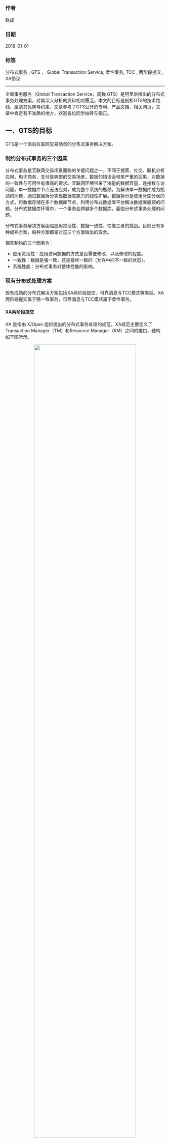 ### 作者
赵成

### 日期               
2018-01-01

### 标签              
分布式事务 , GTS ， Global Transaction Service, 柔性事务, TCC , 两阶段提交 , XA协议

----

全局事务服务（Global Transaction Service，简称 GTS）是阿里新推出的分布式事务处理方案，对其深入分析的资料相对匮乏。本文的目标是剖析GTS的技术路线，厘清其优势与约束。文章参考了GTS公开的专利、产品文档、相关网页，文章中肯定有不准确的地方，欢迎各位同学拍砖与指正。

## 一、GTS的目标
GTS是一个面向互联网交易场景的分布式事务解决方案。

### 制约分布式事务的三个因素
分布式事务是互联网交易场景面临的关键问题之一。不同于搜索、社交、联机分析应用，电子商务、支付是典型的交易场景，数据的错误会带来严重的后果，对数据的一致性与可用性有很高的要求。互联网环境带来了海量的数据容量、连接数与访问量，单一数据库节点无法应对，成为整个系统的瓶颈。为解决单一数据库成为瓶颈的问题，通过数据拆分实现数据库能力的线性扩展。数据拆分是使用分库分表的方式，将数据存储在多个数据库节点，利用分布式数据库平台解决数据库瓶颈的问题。分布式数据库环境中，一个事务会跨越多个数据库，面临分布式事务处理的问题。

分布式事务解决方案面临应用灵活性、数据一致性、性能三者的挑战。目前已有多种成熟方案，每种方案都是对这三个方面做出的取舍。

相互制约的三个因素为：

* 应用灵活性：应用访问数据的方式是否需要修改，以及修改的程度。
* 一致性：数据是强一致，还是最终一致的（允许中间不一致的状态）。
* 系统性能：分布式事务对整体性能的影响。

### 现有分布式处理方案
现有成熟的分布式解决方案包括XA两阶段提交、可靠消息与TCC模式等类型。XA两阶段提交属于强一致事务，可靠消息与TCC模式属于柔性事务。

#### XA两阶段提交
XA 是指由 X/Open 组织提出的分布式事务处理的规范。XA规范主要定义了Transaction Manager（TM）和Resource Manager（RM）之间的接口，结构如下图所示。


<div align=center><img width="80%" height="80%" src="https://raw.githubusercontent.com/ChengXiaoZ/docs/master/media/2018-01-01-XA.png"/></div>

XA协议的流程可大致分为三个步骤：
* 步骤1：APP向TM创建全局事务，TM向APP返回全局事务号。
* 步骤2：APP使用全局事务号，访问RM的资源（当RM为数据库时，资源访问就是SQL操作）。当RM第一次收到访问时，使用该全局事务号向TM注册，TM返回事务分支事务号。
* 步骤3：APP向TM发出全局事务提交请求，TM与参与事务的RM通信，进行提交处理，全部完成后，向APP返回结果。

TM与RM之间的提交处理，采用两阶段提交协议。TM在第一阶段对所有的参与事务的RM请求“预备”操作，达成关于分布式事务一致性的共识。事务参与者必须完成所有的约束检查，并且确保后续提交或放弃时所需要的数据已持久化。在第二阶段，根据之前达到的提交或放弃的共识，请求所有参事务的RM完成相应的操作。

提交事务的过程中需要在多个资源节点之间进行协调，而各节点对锁资源的释放必须等到事务最终提交时，所以两阶段提交在执行同样的事务时会比一阶段提交消耗更多的时间。当事务并发量达到一定数量时，就会出现大量事务积压甚至出现死锁，系统性能和处理吞吐量就会严重下滑。


#### 可靠消息
可靠消息的一种可能实现的结构如下图。

<div align=center><img width="50%" height="50%" src="https://raw.githubusercontent.com/ChengXiaoZ/docs/master/media/2018-01-01-MSG-DT.png"/></div>

说明：
* 业务处理服务在业务事务提交前，向实时消息服务请求发送消息，实时消息服务只记录消息数据，而不真正发送。
* 业务处理服务在业务事务提交后，向实时消息服务确认发送。只有在得到确认发送指令后，实时消息服务才真正发送消息。
* 业务处理服务在业务事务回滚后，向实时消息服务取消发送。
* 消息状态确认系统定期找到未确认发送或回滚发送的消息，向业务处理服务询问消息状态，业务处理服务根据消息ID或消息内容确定该消息是否有效。

通过消息进行事务异步的方式，可以保证业务数据操作和消息的发送同时执行成功或失败，保持了事务的最终一致性。

采用可靠消息的方式，在两个事务间实现分布式事务时，可以很好地满足事务最终一致性以及事务的回滚，但如果一个事务上下文中超过两个事务操作后，需要开发人员实现整个事务流程的操作日志的记录、每个事务分支的回滚以及整个流程的准确调度。

#### TCC模式
TCC模式为全局事务执行提供了一个框架，开发人员只需要实现每个事务分支的回滚，不需要记录整个事务流程的操作日志。TCC模式结构如下图。

<div align=center><img width="80%" height="80%" src="https://raw.githubusercontent.com/ChengXiaoZ/docs/master/media/2018-01-01-TCC.jpeg"/></div>

说明：
* 一个完整的业务活动由一个主业务服务与若干从业务服务组成。
* 主业务服务负责发起并完成整个业务活动。
* 从业务服务提供TCC型业务操作。
* 业务活动管理器控制业务活动的一致性，它登记业务活动中的操作，并在业务活动提交时确认所有的TCC型操作的confirm操作，在业务活动取消时调用所有TCC型操作的cancel操作。

TCC业务包括两个阶段完成：
* 第一阶段：主业务服务分别调用所有从业务的 try 操作，并在活动管理器中登记所有从业务服务。当所有从业务服务的 try 操作都调用成功或者某个从业务服务的 try 操作失败，进入第二阶段。
* 第二阶段：活动管理器根据第一阶段的执行结果来执行 confirm 或 cancel 操作。
如果第一阶段所有 try 操作都成功，则活动管理器调用所有从业务活动的 confirm操作。否则调用所有从业务服务的 cancel 操作。

#### 小结
可靠消息与TCC模式通过避免XA两阶段提交对数据资源的长期锁定提升了性能，通过在数据库外部实现事务机制达到了最终一致性，但牺牲了应用灵活性，需要开发人员实现事务检查与回滚的细节，面临着花费大量精力保证应用正确性的问题。

GTS目标是在性能开销可接受的情况下，由GTS统一处理全局事务的故障恢复与并发控制，对应用开发屏蔽事务处理的细节，从而提升应用的灵活性与数据的一致性。

## 二、GTS的技术路线

GTS采用基于XA架构优化的技术路线，在保留XA架构灵活性的优点下，通过将XA提交中的第一阶段与第二阶段解耦，将提交过程转换为第一阶段本地事务提交+第二阶段异步清理的方式，从而提供提升系统性能，同时通过在GTS内部维护应用级别的日志与锁信息，实现了全局事务的回滚与并发控制。

GTS方案认为XA性能低效的根本原因是采用了阻塞协议。在分布式事务提交的第一阶段等待最慢的一个事务分支完成，即使在不存在锁冲突的情况下，各事务分支的数据库连接依然会被挂起所占用的资源都不能够释放，以防止全局事务提交前释放资源所造成的数据不一致。对于业务流量极高的大规模互联网企业，难以接受 XA 两阶段提交协议所带来的巨大性能开销。

GTS架构包含的组件与XA完全相同，示意架构如下图。

<div align=center><img width="80%" height="80%" src="https://raw.githubusercontent.com/ChengXiaoZ/docs/master/media/2018-01-01-GTS-CONCEPTS-ARCH.png"/></div>

GTS全局事务处理流程与XA一致，也包括全局事务注册、数据访问与全局事务提交三个步骤，但在第二步与第三步的内部处理上与XA不同：
* 第二步数据访问中，各事务分支完成数据操作的同时，会将全局事务信息（锁与日志信息）存储在当前数据库的表中。
* 第三步全局事务提交中，采用一阶段本地事务提交+二阶段异步清理的方式。首先对各数据库做本地事务的提交，并释放数据库连接等系统资源，然后，向TM发出全局事务提交请求，TM收到请求后，立即返回成功，TM后续实际工作是对各个数据库使用全局事务标识符进行全局事务信息的清理。

GTS与XA在全局事务的故障恢复处理与并发控制采用了不同的实现机制：
* XA两阶段协议是基于数据库内核的日志与锁信息实现全局事务的回滚与并发控制。由于GTS一阶段本地事务提交中，会直接提交本地事务并释放连接，此时数据库内核的日志与锁表对全局事务不再有效。在第二步中，GTS会将日志和锁信息存储在表中，当事务本地提交后，日志和锁信息被持久化保存，用于实现全局事务的并发控制与故障恢复。
* GTS的故障恢复只有UNDO操作没有REDO操作，日志表中存储了UNDO需要的信息，包括行记录标识、全局事务号、镜像查询语句、操作的前像与操作的后像。当发生故障时，对于已经本地提交的数据库，从UNDO表中找到修改的记录，记录的操作前像和操作后像，使用镜像查询语句从数据库中读取该记录的当前值。如果当前值与记录操作后像相同，则直接使用操作前像进行恢复，否则报警，进行人工处理。
* GTS的全局锁表中存储了记录的加锁信息。封锁的粒度是行（记录），锁的类型包括共享锁和互斥锁，对于同一个记录，加锁的规则是共享锁与共享锁不冲突，共享锁与互斥锁冲突、互斥锁与互斥锁冲突。对插入(INSERT)、修改(UPDATE)、删除(DELETE)、更新模式的锁定查询(SELECT… FOR UPDATE) 操作加互斥锁。对于共享模式的锁定查询 (SELECT…LOCK IN SHARE MODE) 操作加共享锁。若没有锁冲突，在GTS锁表中，增加一行记录，表示加锁成功。
* GTS的默认隔离级别为读未提交（脏数据），使用SELECT… FOR UPDATE和SELECT…LOCK IN SHARE MODE，可使查询隔离级别提升至读已提交。


## 三、GTS的架构与处理流程

### 架构
下图描述了GTS一种可能的实现架构。

<div align=center><img width="80%" height="80%" src="https://raw.githubusercontent.com/ChengXiaoZ/docs/master/media/2018-01-01-GTS-IMP-ARCH.png"/></div>

与XA架构相同，GTS架构由应用、事务管理器、资源管理器三个部分组成。资源管理器由事务分支处理模块、镜像查询构造模块、并发控制模块、恢复控制模块，以及存储在数据库中的GTS事务信息（GTS锁表与GTS日志表）等组成。

* 事务分支处理模块：是资源管理器的外部接口，并完成内部各模块的调用。
* 镜像查询构造模块：从Insert、Update、Delete语句，生成该操作对应记录集的镜像查询语句。例如table_name表包含两个字段column1和column2，column1为主键，则镜像查询语句为select column1, column2 from table_name where column1=v1。
* 并发控制模块：基于GTS事务锁表，维护读写并发控制。锁表定义如下：

字段名|字段类型|字段描述|
---|---|---
ID|整数|自增主键
TABLE_NAME|字符串|表名
KEY_VALUE|整数|数据行ID
XID|字符串|全局事务标识
XLOCK|整数|互斥锁标记
SLOCK|整数|共享锁标记
BRANCH_ID|整数|事务分支标识

* 恢复控制模块：基于GTS日志表，进行故障恢复。 日志表定义如下：

字段名|字段类型|字段描述|
---|---|---
ID|整数|自增主键
GMT_CREATE|时间|创建时间
GMT_MODIFIED|datetime|修改时间
XID|整数|全局事务ID
BRANCH_ID|整数|分支事务ID
ROLLBACK_INFO|longblob|查询语句、前像与后像
STATUS|整数|状态
SERVER|字符串|分支所在DB IP

### 主要流程序列图
分别描述了insert/delete/update操作、读已提交操作、提交操作和回滚操作等四个操作的序列图（一种可能的实现方式）。

#### insert/delete/update操作流程序列图
<div align=center><img width="80%" height="80%" src="https://raw.githubusercontent.com/ChengXiaoZ/docs/master/media/2018-01-01-SEQ-INSERT-DEL-UPDATE.png"/></div>

#### 读已提交操作流程序列图

<div align=center><img width="80%" height="80%" src="https://raw.githubusercontent.com/ChengXiaoZ/docs/master/media/2018-01-01-SEQ-READ-COMMIT.png"/></div>

#### 提交操作流程序列图

<div align=center><img width="80%" height="80%" src="https://raw.githubusercontent.com/ChengXiaoZ/docs/master/media/2018-01-01-SEQ-COMMIT.png"/></div>

#### 回滚操作流程序列图

<div align=center><img width="80%" height="80%" src="https://raw.githubusercontent.com/ChengXiaoZ/docs/master/media/2018-01-01-SEQ-ROLLBACK.png"/></div>

### 阿里官方案例

GTS产品网站给出了一个交易类事务中最典型的[转账案例](https://yq.aliyun.com/articles/211919?spm=5176.100239.blogcont213637.15.OaOzwC)

* A和B两个用户的数据分别位于一个DRDS实例的两个不同分库中，用50个进程并发进行 A转账给3，每个进程转账10次，每次转账金额在1到10之间随机生成，转账过程中模拟了3%的网络异常，使用GTS事务保证了A和B钱的总数不变。

* 从代码上可看出，只需增加一条开启GTS的sql语句，就将单机事务应用提升至分布式事务，体现出很好的应用灵活性。测试中转账事务执行500次，成功490次，失败10次。转账结束10秒后，查询账户金额总数正确。

2017云栖大会 GTS产品介绍中，给出了使用GTS与不使用事务（1PC）[测试对比](https://yq.aliyun.com/articles/106067)。下图，GTS比1PC的性能损耗在10%，远远小于2PC方式，表现出优异的性能。
<div align=center><img width="50%" height="50%" src="https://raw.githubusercontent.com/ChengXiaoZ/docs/master/media/2018-01-01-PERF-COMP.png"/></div>


## 四、GTS的优势与约束

与基于消息队列与TCC补偿模式的分布式事务相比，在性能满足的情况下，GTS更好的应用灵活性与数据一致性：
* 灵活性：数据库应用基本实现零修改，同时，基于XA模型，可方便的支持消息队列数据库等多种RM。
* 数据一致性：GTS 的缺省事务隔离级别为读未提交，该模式下可以达到分布式事务的最大性能，但可能会读到脏数据。对于一致性要求高的应用，在性能允许的情况下，可以采用已提交读语句（for update、lock in share mode）将隔离级别提升至读已提交。

根据GTS实现机制的特点，其应用场景上有以下约束：加锁操作记录数量不能太大，操作冲突不能太多，加锁时间不能太长。违法以上约束时，GTS内部会占用过多资源、锁冲突和回滚增加，导致性能的下降。电商、物流、金融、零售行业中的核心交易场景有着高并发，高性能，单次操作数据集小，事务响应时间敏感的特点，GTS类方案在此类场景中有着广泛和良好的应用前景。


## 五、参考

### 书
    
* 《企业IT架构转型之道》第六章

#### 专利

* CN201510111872-一种分布式事务处理方法及系统
* CN201510111986-一种分布式事务处理方法及系统

#### 网页
* [破解世界性技术难题！ GTS让分布式事务简单高效](https://yq.aliyun.com/articles/106067)
* [分布式事务云市场分析](https://yq.aliyun.com/articles/75300?spm=5176.8091938.0.0.MFhEwx)
* [分布式事务中间件GTS（TXC）](https://yq.aliyun.com/articles/66096?spm=5176.100239.blogcont106067.27.OWar8Z) 
* [GTS for DRDS分布式事务的实现理解](https://yq.aliyun.com/articles/213637?utm_source=tuicool&utm_medium=referral) 
* [GTS全局事务测试－单DRDS跨库事务](https://yq.aliyun.com/articles/211919?spm=5176.100239.blogcont213637.15.OaOzwC) 

----

版权声明：自由转载-非商用-非衍生-保持署名[（创意共享3.0许可证）](https://creativecommons.org/licenses/by-nc-nd/3.0/deed.zh)
